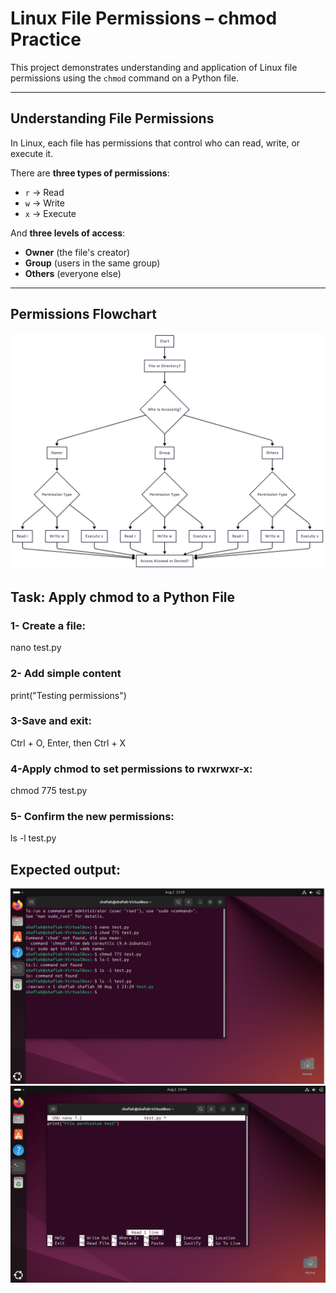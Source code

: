 # Linux File Permissions – chmod Practice

This project demonstrates understanding and application of Linux file permissions using the `chmod` command on a Python file.

---

##  Understanding File Permissions

In Linux, each file has permissions that control who can read, write, or execute it.

There are **three types of permissions**:
- `r` → Read
- `w` → Write
- `x` → Execute

And **three levels of access**:
- **Owner** (the file's creator)
- **Group** (users in the same group)
- **Others** (everyone else)

---

##  Permissions Flowchart
![Flowchart](./flowchart.png)  

##  Task: Apply chmod to a Python File

### 1- Create a file:
nano test.py
### 2- Add simple content
print("Testing permissions")
### 3-Save and exit:
Ctrl + O, Enter, then Ctrl + X
### 4-Apply chmod to set permissions to rwxrwxr-x:
chmod 775 test.py
### 5- Confirm the new permissions:
ls -l test.py

## Expected output:

![Linux Screenshot 1](./linux.png)
![Linux Screenshot 2](./linux2.png)






